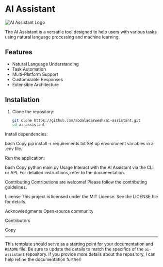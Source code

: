 # AI Assistant

![AI Assistant Logo](logo.png) <!-- Add a logo if available -->

The AI Assistant is a versatile tool designed to help users with various tasks using natural language processing and machine learning.

## Features
- Natural Language Understanding
- Task Automation
- Multi-Platform Support
- Customizable Responses
- Extensible Architecture

## Installation
1. Clone the repository:
   ```bash
   git clone https://github.com/abdaladarwesh/ai-assistant.git
   cd ai-assistant
Install dependencies:

bash
Copy
pip install -r requirements.txt
Set up environment variables in a .env file.

Run the application:

bash
Copy
python main.py
Usage
Interact with the AI Assistant via the CLI or API. For detailed instructions, refer to the documentation.

Contributing
Contributions are welcome! Please follow the contributing guidelines.

License
This project is licensed under the MIT License. See the LICENSE file for details.

Acknowledgments
Open-source community

Contributors

Copy

---

This template should serve as a starting point for your documentation and `README` file. Be sure to update the details to match the specifics of the `ai-assistant` repository. If you provide more details about the repository, I can help refine the documentation further!
